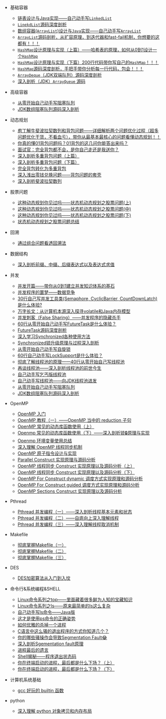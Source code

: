 * 基础容器
    * [链表设计与Java实现——自己动手写`LinkedList`](./container/01-链表设计与实现.md)
    * [`LinekdList`源码深度剖析](./container/02-linkedlist源码剖析.md)
    * [数组容器(`ArrayList`)设计与`Java`实现——自己动手写`ArrayList`](./container/03-array容器设计与实现.md)
    * [`ArrayList`源码剖析，从扩容原理，到迭代器和fast-fail机制，你想要的这都有！！！](./container/04-arraylist源码剖析.md)
    * [`HashMap`设计原理与实现（上篇）——哈希表的原理，如何从0到1设计一个`HashMap`](./container/05-hashmap设计与实现.md)
    * [`HashMap`设计原理与实现（下篇）200行代码带你写自己的`HashMap`！！！](./container/06-hashmap设计与实现.md)
    * [`HashMap`源码深度剖析，手把手带你分析每一行代码，包会！！！](./container/07-hashmap源码剖析.md)
    * [`ArrayDeque`（JDK双端队列）源码深度剖析](./container/08-arraydeque源码剖析.md)
    * [深入剖析（JDK）`ArrayQueue` 源码](./container/09-arrayqueue源码剖析.md)
    
* 高级容器
    * [从零开始自己动手写阻塞队列](/concurrency/java/11blockingqueue.md)
    * [JDK数组阻塞队列源码深入剖析](/concurrency/java/12blockingqueuesrc.md)
    
* 动态规划
    * [庖丁解牛斐波拉契数列和背包问题——详细解析两个问题优化过程（超多问题优化干货，不看血亏），带你从最基本最核心的问题看懂动态规划！！](./da/01-动态规划.md)
    * [你真的懂01背包问题吗？01背包的这几问你能答出来吗？](./da/02-01背包问题.md)
    * [面试官：完全背包都不会，是你自己走还是我送你？](./da/03完全背包.md)
    * [深入剖析多重背包问题（上篇）](./da/04多重背包v1.md)
    * [深入剖析多重背包问题（下篇）](./da/04多重背包v2.md)
    * [完全背包转化为多重背包](./da/14深入剖析完全背包.md)
    * [深入浅出零钱兑换问题——背包问题的套壳](./da/13零钱兑换.md)
    * [深入剖析斐波拉契数列](./da/05深入剖析斐波拉契数列.md)
    
* 股票问题
    * [这种动态规划你见过吗——状态机动态规划之股票问题(上)](./da/09状态机动态规划.md)
    * [这种动态规划你见过吗——状态机动态规划之股票问题(中)](./da/10状态机动态规划02.md)
    * [这种动态规划你见过吗——状态机动态规划之股票问题(下)](./da/11状态机动态规划03.md)
    * [状态机动态规划之股票问题总结](./da/12状态机动态规划总结.md)
    
* 回溯
    * [通过组合问题看透回溯法](./da/backtrace/01combinations.md)
    
* 数据结构
    * [深入剖析前缀、中缀、后缀表达式以及表达式求值](./da/07表达式求值.md)
    
* 并发
    * [并发开篇——带你从0到1建立并发知识体系的基石](./concurrency/java/01初始java并发.md)
    * [并发程序的噩梦——数据竞争](./concurrency/java/02并发的噩梦.md)
    * [30行自己写并发工具类(Semaphore, CyclicBarrier, CountDownLatch)是什么体验?](./concurrency/java/03自己动手写并发工具类.md)
    * [万字长文：从计算机本源深入探寻volatile和Java内存模型](./concurrency/java/04volatile.md)
    * [并发刺客（False Sharing）——并发程序的隐藏杀手](./concurrency/java/05falsesharing.md)
    * [60行从零开始自己动手写FutureTask是什么体验？](./concurrency/java/06futuretask.md)
    * [FutureTask源码深度剖析](/concurrency/java/07futuretasksrc.md)
    * [深入学习Synchronized各种使用方法](/concurrency/java/08synchronizedusage.md)
    * [Synchronized锁升级原理与过程深入剖析](/concurrency/java/09synchronized.md)
    * [从零开始自己动手写自旋锁](/concurrency/java/10spinlock.md)
    * [60行自己动手写LockSupport是什么体验？](/concurrency/java/13locksupport.md)
    * [彻底了解线程池的原理——40行从零开始自己写线程池](/concurrency/java/14threadpool.md)
    * [再谈线程池——深入剖析线程池的前世今生](concurrency/java/16retalkingthreadpool.md)
    * [自己动手写乞丐版线程池](concurrency/java/17threadpoolimplementation.md)
    * [自己动手写线程池——向JDK线程池进发](concurrency/java/18threadpoolmorecloseJDK.md)
    * [从零开始自己动手写阻塞队列](/concurrency/java/11blockingqueue.md)
    * [JDK数组阻塞队列源码深入剖析](/concurrency/java/12blockingqueuesrc.md)
    
* OpenMP
    * [OpenMP 入门](concurrency/openmp/01introduction.md)
    * [OpenMP 教程（一）——OpenMP 当中的 reduction 子句
    ](concurrency/openmp/02openmp.md)
    * [OpenMP 常见的动态库函数使用（上）](concurrency/openmp/03runtime1.md)
    * [Openmp 常见的动态库函数使用（下）——深入剖析锁🔒原理与实现](concurrency/openmp/04runtime2.md)
    * [Openmp 环境变量使用总结](concurrency/openmp/05environment.md)
    * [深入理解 OpenMP 线程同步机制](concurrency/openmp/06sync.md)
    * [OpenMP 原子指令设计与实现](concurrency/openmp/07atomic.md)
    * [Parallel Construct 实现原理与源码分析](concurrency/openmp/08parallel.md)
    * [OpenMP 线程同步 Construct 实现原理以及源码分析（上）](concurrency/openmp/09sync.md)
    * [OpenMP 线程同步 Construct 实现原理以及源码分析（下）](concurrency/openmp/10sync.md)
    * [OpenMP For Construct dynamic 调度方式实现原理和源码分析](concurrency/openmp/11for_dynamic.md)
    * [OpenMP For Construct guided 调度方式实现原理和源码分析](concurrency/openmp/12guided.md)
    * [OpenMP Sections Construct 实现原理以及源码分析](concurrency/openmp/13seciton.md)
    
* Pthread
    * [Pthread 并发编程（一）——深入剖析线程基本元素和状态](concurrency/pthread/01pthread.md)
    * [Pthread 并发编程（二）——自底向上深入理解线程](concurrency/pthread/02pthread.md)
    * [Pthread 并发编程（三）——深入理解线程取消机制](concurrency/pthread/03pthread.md)
    
* Makefile
    * [彻底掌握Makefile（一）](./tools/makefile/01.md)
    * [彻底掌握Makefile（二）](./tools/makefile/02.md)
    * [彻底掌握Makefile（三）](./tools/makefile/03.md)

* DES
    * [DES加密算法从入门到入坟](./des/des.md)
    
* 命令行&系统编程&SHELL
    * [Linux命令系列之top——里面藏着很多鲜为人知的宝藏知识](linux/command/01top.md)
    * [Linux命令系列之ls——原来最简单的ls这么复杂](linux/command/02ls.md)
    * [自己动手写ls命令——Java版](linux/command/03mkls.md)
    * [这才是使用ps命令的正确姿势](linux/command/05ps.md)
    * [如何优雅的杀掉一个进程](linux/command/06kill.md)
    * [C语言中这么骚的退出程序的方式你知道几个？](linux/programming/01exit.md)
    * [你的哪些骚操作会导致Segmentation Fault😂](linux/programming/02sgementation.md)
    * [深入剖析Sgementation fault原理](linux/programming/03segprincinple.md)
    * [进程最后的遗言](linux/programming/04processdie.md)
    * [Shell揭秘——程序退出状态码](linux/command/04exitstatus.md)
    * [你在终端启动的进程，最后都是什么下场？（上）](linux/shell/01jobcontrol.md)
    * [你在终端启动的进程，最后都是什么下场？（下）](linux/shell/02jobcontrol.md)
* 计算机系统基础
    * [gcc 好玩的 builtin 函数](pl/c_cpp/01builtin.md)
* python
    * [深入理解 python 对象拷贝和内存布局](pl/python/misc/01copy.md)
